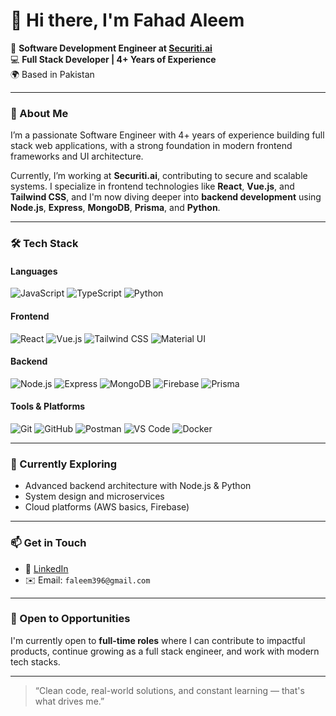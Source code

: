 # 👋 Hi there, I'm Fahad Aleem

🚀 **Software Development Engineer at [Securiti.ai](https://www.securiti.ai/)**  
💻 **Full Stack Developer | 4+ Years of Experience**  
🌍 Based in Pakistan

---

### 🧠 About Me

I’m a passionate Software Engineer with 4+ years of experience building full stack web applications, with a strong foundation in modern frontend frameworks and UI architecture.

Currently, I’m working at **Securiti.ai**, contributing to secure and scalable systems. I specialize in frontend technologies like **React**, **Vue.js**, and **Tailwind CSS**, and I'm now diving deeper into **backend development** using **Node.js**, **Express**, **MongoDB**, **Prisma**, and **Python**.

---

### 🛠️ Tech Stack

#### **Languages**
![JavaScript](https://img.shields.io/badge/-JavaScript-F7DF1E?logo=javascript&logoColor=black&style=flat)
![TypeScript](https://img.shields.io/badge/-TypeScript-3178C6?logo=typescript&logoColor=white&style=flat)
![Python](https://img.shields.io/badge/-Python-3776AB?logo=python&logoColor=white&style=flat)

#### **Frontend**
![React](https://img.shields.io/badge/-React-61DAFB?logo=react&logoColor=black&style=flat)
![Vue.js](https://img.shields.io/badge/-Vue.js-4FC08D?logo=vue.js&logoColor=white&style=flat)
![Tailwind CSS](https://img.shields.io/badge/-TailwindCSS-06B6D4?logo=tailwind-css&logoColor=white&style=flat)
![Material UI](https://img.shields.io/badge/-MUI-007FFF?logo=mui&logoColor=white&style=flat)

#### **Backend**
![Node.js](https://img.shields.io/badge/-Node.js-339933?logo=node.js&logoColor=white&style=flat)
![Express](https://img.shields.io/badge/-Express.js-000000?logo=express&logoColor=white&style=flat)
![MongoDB](https://img.shields.io/badge/-MongoDB-47A248?logo=mongodb&logoColor=white&style=flat)
![Firebase](https://img.shields.io/badge/-Firebase-FFCA28?logo=firebase&logoColor=black&style=flat)
![Prisma](https://img.shields.io/badge/-Prisma-2D3748?logo=prisma&logoColor=white&style=flat)

#### **Tools & Platforms**
![Git](https://img.shields.io/badge/-Git-F05032?logo=git&logoColor=white&style=flat)
![GitHub](https://img.shields.io/badge/-GitHub-181717?logo=github&logoColor=white&style=flat)
![Postman](https://img.shields.io/badge/-Postman-FF6C37?logo=postman&logoColor=white&style=flat)
![VS Code](https://img.shields.io/badge/-VS%20Code-007ACC?logo=visual-studio-code&logoColor=white&style=flat)
![Docker](https://img.shields.io/badge/-Docker-2496ED?logo=docker&logoColor=white&style=flat)

---

### 🌱 Currently Exploring

- Advanced backend architecture with Node.js & Python  
- System design and microservices  
- Cloud platforms (AWS basics, Firebase)

---

### 📫 Get in Touch

- 🔗 [LinkedIn](https://www.linkedin.com/in/fahad-aleem/)  
- ✉️ Email: `faleem396@gmail.com`

---

### 🧭 Open to Opportunities

I'm currently open to **full-time roles** where I can contribute to impactful products, continue growing as a full stack engineer, and work with modern tech stacks.

---

> “Clean code, real-world solutions, and constant learning — that's what drives me.”
